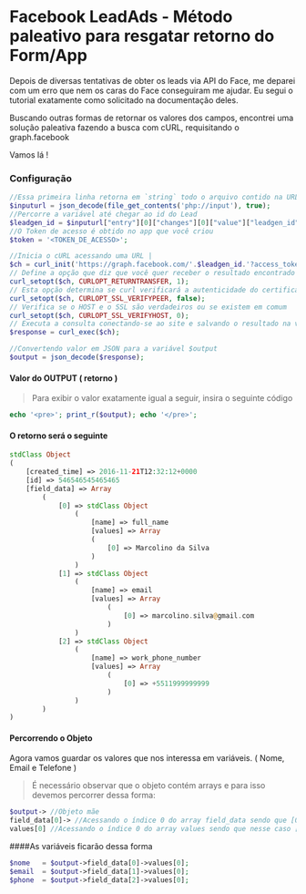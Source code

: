 # Facebook LeadAds - Método paleativo para resgatar retorno do Form/App

Depois de diversas tentativas de obter os leads via API do Face, me deparei com um erro que nem os caras do Face conseguiram me ajudar. Eu segui o tutorial exatamente como solicitado na documentação deles.

Buscando outras formas de retornar os valores dos campos, encontrei uma solução paleativa fazendo a busca com cURL, requisitando o graph.facebook

Vamos lá !

### Configuração

```php
//Essa primeira linha retorna em `string` todo o arquivo contido na URL setada | Analisa a string codificada JSON e converte em uma variável PHP
$inputurl = json_decode(file_get_contents('php://input'), true);
//Percorre a variável até chegar ao id do Lead
$leadgen_id = $inputurl["entry"][0]["changes"][0]["value"]["leadgen_id"];
//O Token de acesso é obtido no app que você criou
$token = '<TOKEN_DE_ACESSO>';

//Inicia o cURL acessando uma URL | 
$ch = curl_init('https://graph.facebook.com/'.$leadgen_id.'?access_token='.$token);
// Define a opção que diz que você quer receber o resultado encontrado
curl_setopt($ch, CURLOPT_RETURNTRANSFER, 1);
// Esta opção determina se curl verificará a autenticidade do certificado. Os valores podem ser TRUE ou FALSE e/ou 1 para TRUE e 0 para FALSE
curl_setopt($ch, CURLOPT_SSL_VERIFYPEER, false);
// Verifica se o HOST e o SSL são verdadeiros ou se existem em comum
curl_setopt($ch, CURLOPT_SSL_VERIFYHOST, 0);
// Executa a consulta conectando-se ao site e salvando o resultado na variável $response
$response = curl_exec($ch);

//Convertendo valor em JSON para a variável $output
$output = json_decode($response);
```

#### Valor do OUTPUT ( retorno )
> Para exibir o valor exatamente igual a seguir, insira o seguinte código

```php
echo '<pre>'; print_r($output); echo '</pre>';
```
#### O retorno será o seguinte

```php
stdClass Object
(
	[created_time] => 2016-11-21T12:32:12+0000
	[id] => 546546545465465
	[field_data] => Array
		(
			[0] => stdClass Object
				(
					[name] => full_name
					[values] => Array
					(
						[0] => Marcolino da Silva
					)
				)
			[1] => stdClass Object
				(
					[name] => email
					[values] => Array
						(
							[0] => marcolino.silva@gmail.com
						)
				)
			[2] => stdClass Object
				(
					[name] => work_phone_number
					[values] => Array
						(
							[0] => +5511999999999
						)
				)
		)
)
```

#### Percorrendo o Objeto
Agora vamos guardar os valores que nos interessa em variáveis. ( Nome, Email e Telefone )

>É necessário observar que o objeto contém arrays e para isso devemos percorrer dessa forma:

```php
$output-> //Objeto mãe
field_data[0]-> //Acessando o índice 0 do array field_data sendo que [0] é um objeto
values[0] //Acessando o índice 0 do array values sendo que nesse caso [0] é um array
```

####As variáveis ficarão dessa forma

```php
$nome 	= $output->field_data[0]->values[0];
$email 	= $output->field_data[1]->values[0];
$phone 	= $output->field_data[2]->values[0];
```